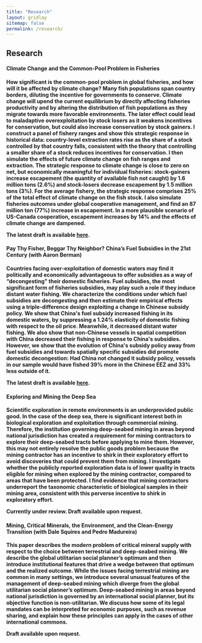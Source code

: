 ```yaml
---
title: "Research"
layout: gridlay
sitemap: false
permalink: /research/
---
```


<style>
img{
  border-radius: 10px;
}
.col-md-3 {
  margin-top:10px;
  margin-bottom:10px;
  padding:0px;
  display:block;
  overflow:hidden;
  text-align:center;
  display: table-cell;
  background: white;
  border-radius: 20px;
  height: auto;
}
iframe {
  margin:0;
  padding:0;
  width: 175px;
  display: inline;
  vertical-align: middle;
}
</style>

## Research

<div class="jumbotron">
<div class="col-md-12 col-sm-12">
<h4><b>Climate Change and the Common-Pool Problem in Fisheries<b></h4>

How significant is the common-pool problem in global fisheries, and how will it be affected by climate change? Many fish populations span country borders, diluting the incentive for governments to conserve. Climate change will upend the current equilibrium by directly affecting fisheries productivity and by altering the distribution of fish populations as they migrate towards more favorable environments. The later effect could lead to maladaptive overexploitation by stock losers as it weakens incentives for conservation, but could also increase conservation by stock gainers. I construct a panel of fishery ranges and show this strategic response in historical data: country-level extraction rates rise as the share of a stock controlled by that country falls, consistent with the theory that controlling a smaller share of a stock reduces incentives for conservation. I then simulate the effects of future climate change on fish ranges and extraction. The strategic response to climate change is close to zero on net, but economically meaningful for individual fisheries: stock-gainers increase escapement (the quantity of available fish not caught) by 1.6 million tons (2.6%) and stock-losers decrease escapement by 1.5 million tons (3%). For the average fishery, the strategic response comprises 25% of the total effect of climate change on the fish stock. I also simulate fisheries outcomes under global cooperative management, and find an 87 million ton (77%) increase in escapement. In a more plausible scenario of US-Canada cooperation, escapement increases by 14% and the effects of climate change are dampened.

The latest draft is available <a href="{{ site.url }}{{ site.baseurl }}/papers/JMP.pdf">here</a>. 

</div>
</div>

<div class="jumbotron">
<div class="col-md-12 col-sm-12">
<h4><b>Pay Thy Fisher, Beggar Thy Neighbor? China’s Fuel Subsidies in the 21st Century<b> (with Aaron Berman)</h4>

Countries facing over-exploitation of domestic waters may find it politically and economically advantageous to offer subsidies as a way of “decongesting" their domestic fisheries. Fuel subsidies, the most significant form of fisheries subsidies, may play such a role if they induce distant water fishing. We characterize the conditions under which fuel subsidies are decongesting and then estimate their empirical effects using a triple-difference design exploiting a change in Chinese subsidy policy. We show that China's fuel subsidy increased fishing in its domestic waters, by suppressing a 1.24% elasticity of domestic fishing with respect to the oil price. Meanwhile, it decreased distant water fishing. We also show that non-Chinese vessels in spatial competition with China decreased their fishing in response to China's subsidies. However, we show that the evolution of China's subsidy policy away from fuel subsidies and towards spatially specific subsidies did promote domestic decongestion: Had China not changed it subsidy policy, vessels in our sample would have fished 39% more in the Chinese EEZ and 33% less outside of it.

The latest draft is available <a href="{{ site.url }}{{ site.baseurl }}/papers/Subsidies.pdf">here</a>.

</div>
</div>

<div class="jumbotron">
<div class="col-md-12 col-sm-12">
<h4><b>Exploring and Mining the Deep Sea<b></h4>

Scientific exploration in remote environments is an underprovided public good. In the case of the deep sea, there is significant interest both in biological exploration and exploitation through commercial mining. Therefore, the institution governing deep-seabed mining in areas beyond national jurisdiction has created a requirement for mining contractors to explore their deep-seabed tracts before applying to mine them. However, this may not entirely resolve the public goods problem because the mining contractor has an incentive to shirk in their exploratory effort to avoid discoveries that could prevent them from mining. I investigate whether the publicly reported exploration data is of lower quality in tracts eligible for mining when explored by the mining contractor, compared to areas that have been protected. I find evidence that mining contractors underreport the taxonomic characteristic of biological samples in their mining area, consistent with this perverse incentive to shirk in exploratory effort. 

Currently under review. Draft available upon request. 

</div>
</div>

<div class="jumbotron">
<div class="col-md-12 col-sm-12">
<h4><b>Mining, Critical Minerals, the Environment, and the Clean-Energy Transition (with Dale Squires and Pedro Madureira)<b></h4>

This paper describes the modern problem of critical mineral supply with respect to the choice between terrestrial and deep-seabed mining. We describe the global utilitarian social planner’s optimum and then introduce institutional features that drive a wedge between that optimum and the realized outcome. While the issues facing terrestrial mining are common in many settings, we introduce several unusual features of the management of deep-seabed mining which diverge from the global utilitarian social planner’s optimum. Deep-seabed mining in areas beyond national jurisdiction is governed by an international social planner, but its objective function is non-utilitarian. We discuss how some of its legal mandates can be interpreted for economic purposes, such as revenue sharing, and explain how these principles can apply in the cases of other international commons. 

Draft available upon request. 

</div>
</div>


